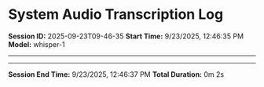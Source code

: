 # System Audio Transcription Log

**Session ID:** 2025-09-23T09-46-35
**Start Time:** 9/23/2025, 12:46:35 PM
**Model:** whisper-1

---


---

**Session End Time:** 9/23/2025, 12:46:37 PM
**Total Duration:** 0m 2s
